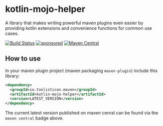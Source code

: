 # kotlin-mojo-helper

A library that makes writing powerful maven plugins even easier by providing kotlin extensions and convenience functions for common use cases.

[![Build Status](https://github.com/toolisticon/kotlin-mojo-helper/workflows/Development%20branches/badge.svg)](https://github.com/toolisticon/kotlin-mojo-helper/actions)
[![sponsored](https://img.shields.io/badge/sponsoredBy-Holisticon-RED.svg)](https://holisticon.de/)
[![Maven Central](https://maven-badges.herokuapp.com/maven-central/io.toolisticon.maven/kotlin-mojo-helper/badge.svg)](https://maven-badges.herokuapp.com/maven-central/io.toolisticon.maven/kotlin-mojo-helper)


## How to use

In your maven plugin project (maven packaging `maven-plugin`) include this library:

```xml
<dependency>
  <groupId>io.toolisticon.maven</groupId>
  <artifactId>kotlin-mojo-helper</artifactId>
  <version>LATEST_VERSION</version>
</dependency>
```

The current latest version published on maven cenral can be found via the `maven central` badge above.


